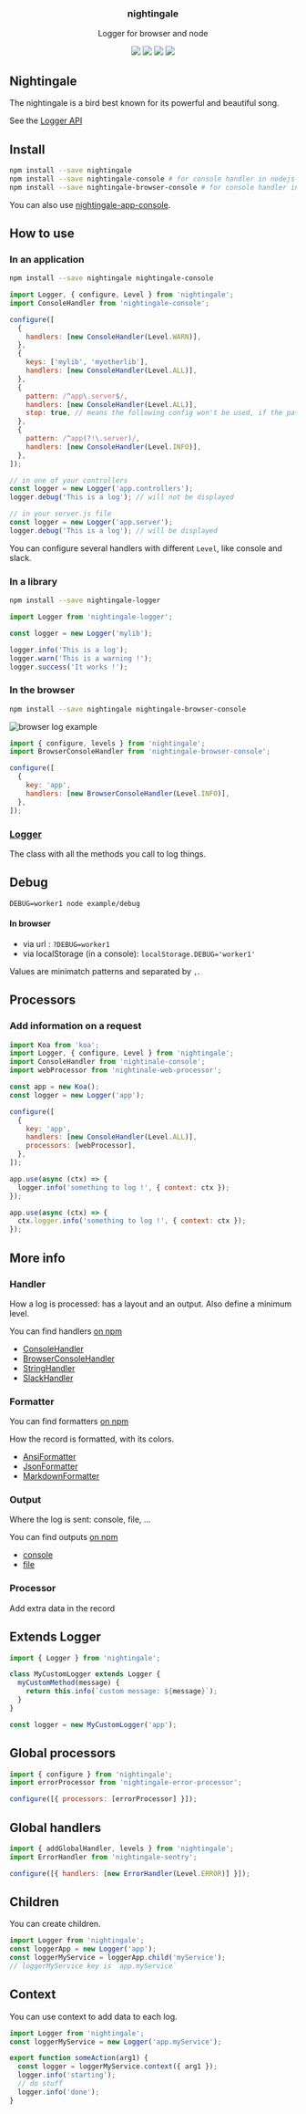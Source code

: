 <h3 align="center">
  nightingale
</h3>

<p align="center">
  Logger for browser and node
</p>

<p align="center">
  <a href="https://npmjs.org/package/nightingale"><img src="https://img.shields.io/npm/v/nightingale.svg?style=flat-square"></a>
  <a href="https://circleci.com/gh/christophehurpeau/nightingale"><img src="https://img.shields.io/circleci/project/christophehurpeau/nightingale/master.svg?style=flat-square"></a>
  <a href="https://david-dm.org/christophehurpeau/nightingale?path=packages/nightingale"><img src="https://david-dm.org/christophehurpeau/nightingale.svg?path=packages/nightingale?style=flat-square"></a>
  <a href="https://codecov.io/gh/christophehurpeau/nightingale"><img src="https://img.shields.io/codecov/c/github/christophehurpeau/nightingale/master.svg?style=flat-square"></a>
</p>

## Nightingale

The nightingale is a bird best known for its powerful and beautiful song.

See the [Logger API](http://nightingalejs.github.io/nightingale-logger/docs/Logger.html)

## Install

```sh
npm install --save nightingale
npm install --save nightingale-console # for console handler in nodejs
npm install --save nightingale-browser-console # for console handler in browser
```

You can also use [nightingale-app-console](https://www.npmjs.com/package/nightingale-app-console).

## How to use

### In an application

```sh
npm install --save nightingale nightingale-console
```

```js
import Logger, { configure, Level } from 'nightingale';
import ConsoleHandler from 'nightingale-console';

configure([
  {
    handlers: [new ConsoleHandler(Level.WARN)],
  },
  {
    keys: ['mylib', 'myotherlib'],
    handlers: [new ConsoleHandler(Level.ALL)],
  },
  {
    pattern: /^app\.server$/,
    handlers: [new ConsoleHandler(Level.ALL)],
    stop: true, // means the following config won't be used, if the pattern matches.
  },
  {
    pattern: /^app(?!\.server)/,
    handlers: [new ConsoleHandler(Level.INFO)],
  },
]);

// in one of your controllers
const logger = new Logger('app.controllers');
logger.debug('This is a log'); // will not be displayed

// in your server.js file
const logger = new Logger('app.server');
logger.debug('This is a log'); // will be displayed
```

You can configure several handlers with different `Level`, like console and slack.

### In a library

```sh
npm install --save nightingale-logger
```

```js
import Logger from 'nightingale-logger';

const logger = new Logger('mylib');

logger.info('This is a log');
logger.warn('This is a warning !');
logger.success('It works !');
```

### In the browser

```sh
npm install --save nightingale nightingale-browser-console
```

![browser log example](https://static.hurpeau.com/images/npm/nightingale/log_in_firefox.png)

```js
import { configure, levels } from 'nightingale';
import BrowserConsoleHandler from 'nightingale-browser-console';

configure([
  {
    key: 'app',
    handlers: [new BrowserConsoleHandler(Level.INFO)],
  },
]);
```

### [Logger](https://nightingalejs.github.io/nightingale-logger/docs/Logger.html)

The class with all the methods you call to log things.

## Debug

```
DEBUG=worker1 node example/debug
```

#### In browser

- via url : `?DEBUG=worker1`
- via localStorage (in a console): `localStorage.DEBUG='worker1'`

Values are minimatch patterns and separated by `,`.

## Processors

### Add information on a request

```js
import Koa from 'koa';
import Logger, { configure, Level } from 'nightingale';
import ConsoleHandler from 'nightinale-console';
import webProcessor from 'nightinale-web-processor';

const app = new Koa();
const logger = new Logger('app');

configure([
  {
    key: 'app',
    handlers: [new ConsoleHandler(Level.ALL)],
    processors: [webProcessor],
  },
]);

app.use(async (ctx) => {
  logger.info('something to log !', { context: ctx });
});

app.use(async (ctx) => {
  ctx.logger.info('something to log !', { context: ctx });
});
```

## More info

### Handler

How a log is processed: has a layout and an output.
Also define a minimum level.

You can find handlers [on npm](https://www.npmjs.com/search?q=nightingale-handler)

- [ConsoleHandler](https://npmjs.org/package/nightingale-console)
- [BrowserConsoleHandler](https://npmjs.org/package/nightingale-browser-console)
- [StringHandler](https://npmjs.org/package/nightingale-string)
- [SlackHandler](https://npmjs.org/package/nightingale-slack)

### Formatter

You can find formatters [on npm](https://www.npmjs.com/search?q=nightingale-formatter)

How the record is formatted, with its colors.

- [AnsiFormatter](https://npmjs.org/package/nightingale-ansi-formatter)
- [JsonFormatter](https://npmjs.org/package/nightingale-json-formatter)
- [MarkdownFormatter](https://npmjs.org/package/nightingale-markdown-formatter)

### Output

Where the log is sent: console, file, ...

You can find outputs [on npm](https://www.npmjs.com/search?q=nightingale-output)

- [console](https://npmjs.org/package/nightingale-console-output)
- [file](https://npmjs.org/package/nightingale-file-output)

### Processor

Add extra data in the record

## Extends Logger

```js
import { Logger } from 'nightingale';

class MyCustomLogger extends Logger {
  myCustomMethod(message) {
    return this.info(`custom message: ${message}`);
  }
}

const logger = new MyCustomLogger('app');
```

## Global processors

```js
import { configure } from 'nightingale';
import errorProcessor from 'nightingale-error-processor';

configure([{ processors: [errorProcessor] }]);
```

## Global handlers

```js
import { addGlobalHandler, levels } from 'nightingale';
import ErrorHandler from 'nightingale-sentry';

configure([{ handlers: [new ErrorHandler(Level.ERROR)] }]);
```

## Children

You can create children.

```js
import Logger from 'nightingale';
const loggerApp = new Logger('app');
const loggerMyService = loggerApp.child('myService');
// loggerMyService key is `app.myService`
```

## Context

You can use context to add data to each log.

```js
import Logger from 'nightingale';
const loggerMyService = new Logger('app.myService');

export function someAction(arg1) {
  const logger = loggerMyService.context({ arg1 });
  logger.info('starting');
  // do stuff
  logger.info('done');
}
```
